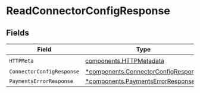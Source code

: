 # ReadConnectorConfigResponse


## Fields

| Field                                                                                     | Type                                                                                      | Required                                                                                  | Description                                                                               |
| ----------------------------------------------------------------------------------------- | ----------------------------------------------------------------------------------------- | ----------------------------------------------------------------------------------------- | ----------------------------------------------------------------------------------------- |
| `HTTPMeta`                                                                                | [components.HTTPMetadata](../../models/components/httpmetadata.md)                        | :heavy_check_mark:                                                                        | N/A                                                                                       |
| `ConnectorConfigResponse`                                                                 | [*components.ConnectorConfigResponse](../../models/components/connectorconfigresponse.md) | :heavy_minus_sign:                                                                        | OK                                                                                        |
| `PaymentsErrorResponse`                                                                   | [*components.PaymentsErrorResponse](../../models/components/paymentserrorresponse.md)     | :heavy_minus_sign:                                                                        | Error                                                                                     |
